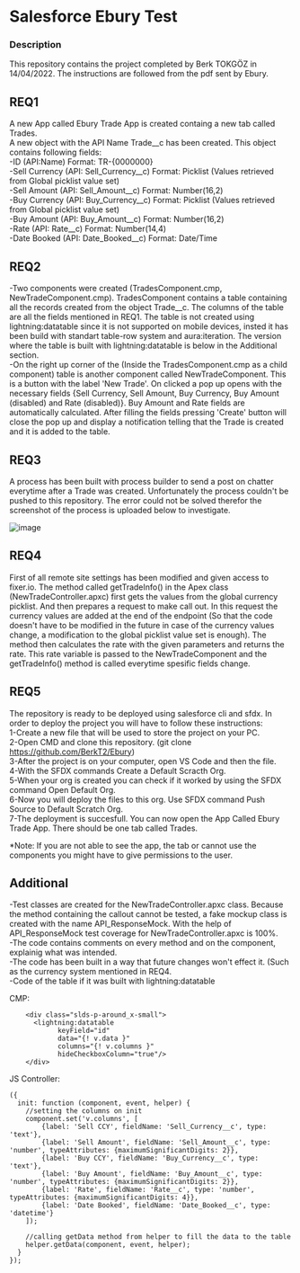 # Salesforce Ebury Test  
  
### Description  
  
This repository contains the project completed by Berk TOKGÖZ in 14/04/2022. The instructions are followed from the pdf sent by Ebury.  
  
## REQ1  
A new App called Ebury Trade App is created containg a new tab called Trades.  
A new object with the API Name Trade__c has been created. This object contains following fields:  
-ID (API:Name) Format: TR-{0000000}  
-Sell Currency (API: Sell_Currency__c) Format: Picklist (Values retrieved from Global picklist value set)  
-Sell Amount (API: Sell_Amount__c) Format: Number(16,2)  
-Buy Currency (API: Buy_Currency__c) Format: Picklist (Values retrieved from Global picklist value set)  
-Buy Amount (API: Buy_Amount__c) Format: Number(16,2)  
-Rate (API: Rate__c) Format: Number(14,4)  
-Date Booked (API: Date_Booked__c) Format: Date/Time  
  
## REQ2  
  
-Two components were created (TradesComponent.cmp, NewTradeComponent.cmp). TradesComponent contains a table containing all the records created from the object Trade__c. The columns of the table are all the fields mentioned in REQ1. The table is not created using lightning:datatable since it is not supported on mobile devices, insted it has been build with standart table-row system and aura:iteration. The version where the table is built with lightning:datatable is below in the  Additional section.  
-On the right up corner of the (Inside the TradesComponent.cmp as a child component) table is another component called NewTradeComponent. This is a button with the label 'New Trade'. On clicked a pop up opens with the necessary fields {Sell Currency, Sell Amount, Buy Currency, Buy Amount (disabled) and Rate (disabled)}. Buy Amount and Rate fields are automatically calculated. After filling the fields pressing 'Create' button will close the pop up and display a notification telling that the Trade is created and it is added to the table.  
  
## REQ3  
A process has been built with process builder to send a post on chatter everytime after a Trade was created. Unfortunately the process couldn't be pushed to this repository. The error could not be solved therefor the screenshot of the process is uploaded below to investigate.    
  
![image](https://user-images.githubusercontent.com/30245886/163286174-23286e36-1f85-4927-baee-9011169a17cf.png)
  
## REQ4  
First of all remote site settings has been modified and given access to fixer.io. The method called  getTradeInfo() in the Apex class (NewTradeController.apxc) first gets the values from the global currency picklist. And then prepares a request to make call out. In  this request the currency values are added at the end of the endpoint (So that the code doesn't have to be modified in the future in case of the currency values change, a modification to the global picklist value set is enough). The method then calculates the rate with the given parameters and returns the rate. This rate variable is passed to the NewTradeComponent and the getTradeInfo() method is called everytime spesific fields change.  
  
## REQ5  
  
The repository is ready to be deployed using salesforce cli and sfdx. In order to deploy the project you will have to follow these instructions:  
1-Create a new file that will be used to store the project on your PC.  
2-Open CMD and clone this repository. (git clone https://github.com/BerkT2/Ebury)  
3-After the project is on your computer, open VS Code and then the file.  
4-With the SFDX commands Create a Default Scracth Org.  
5-When your org is created you can check if it worked by using the SFDX command Open Default Org.  
6-Now you will deploy the files to this org. Use SFDX command Push Source to Default Scratch Org.  
7-The deployment is succesfull. You can now open the App Called Ebury Trade App. There should be one tab called Trades.    
  
*Note: If you are not able to see the app, the tab or cannot use the components you might have to give permissions to the user.  
  
## Additional  
-Test classes are created for the NewTradeController.apxc class. Because the method containing the callout cannot be tested, a fake mockup class is created with the name API_ResponseMock. With the help of API_ResponseMock test coverage for NewTradeController.apxc is 100%.  
-The code contains comments on every method and on the component, explainig what was intended.  
-The code has been built in a way that future changes won't effect it. (Such as the currency system mentioned in REQ4.  
-Code of the table if it was built with lightning:datatable  

CMP:  

        <div class="slds-p-around_x-small">
          <lightning:datatable
                keyField="id"
                data="{! v.data }"
                columns="{! v.columns }"
                hideCheckboxColumn="true"/>        
        </div>


JS Controller:  

    ({
      init: function (component, event, helper) {
        //setting the columns on init
        component.set('v.columns', [
            {label: 'Sell CCY', fieldName: 'Sell_Currency__c', type: 'text'},
            {label: 'Sell Amount', fieldName: 'Sell_Amount__c', type: 'number', typeAttributes: {maximumSignificantDigits: 2}},
            {label: 'Buy CCY', fieldName: 'Buy_Currency__c', type: 'text'},
            {label: 'Buy Amount', fieldName: 'Buy_Amount__c', type: 'number', typeAttributes: {maximumSignificantDigits: 2}},
            {label: 'Rate', fieldName: 'Rate__c', type: 'number', typeAttributes: {maximumSignificantDigits: 4}},
            {label: 'Date Booked', fieldName: 'Date_Booked__c', type: 'datetime'}
        ]);
        
        //calling getData method from helper to fill the data to the table
        helper.getData(component, event, helper);
      } 
    });
        
